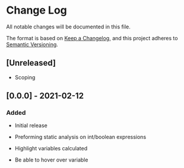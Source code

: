 # Change Log

All notable changes will be documented in this file.

The format is based on [Keep a Changelog](https://keepachangelog.com/en/1.0.0/),
and this project adheres to [Semantic Versioning](https://semver.org/spec/v2.0.0.html).

## [Unreleased]

- Scoping

## [0.0.0] - 2021-02-12

### Added

- Initial release

- Preforming static analysis on int/boolean expressions

- Highlight variables calculated

- Be able to hover over variable
